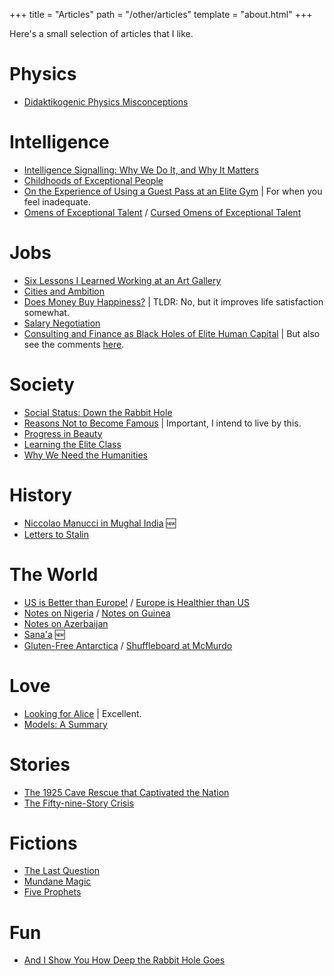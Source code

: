 +++
title = "Articles"
path = "/other/articles"
template = "about.html"
+++

Here's a small selection of articles that I like.

# Physics

* [Didaktikogenic Physics Misconceptions](https://dsimanek.vialattea.net/scenario/miscon.htm) 

# Intelligence

* [Intelligence Signalling: Why We Do It, and Why It Matters](https://www.youtube.com/watch?v=Zk6uHi_Rdm4) 
* [Childhoods of Exceptional People](https://www.henrikkarlsson.xyz/p/childhoods) 
* [On the Experience of Using a Guest Pass at an Elite Gym](https://www.applieddivinitystudies.com/gym/)  | For when you feel inadequate.
* [Omens of Exceptional Talent](https://guzey.com/talent/) /  [Cursed Omens of Exceptional Talent](https://guzey.com/cursed-talent/) 

# Jobs

* [Six Lessons I Learned Working at an Art Gallery](https://www.henrikkarlsson.xyz/p/art-gallery) 
* [Cities and Ambition](https://paulgraham.com/cities.html)
* [Does Money Buy Happiness?](https://www.maximumtruth.org/p/data-dive-money-does-not-buy-much) | TLDR: No, but it improves life satisfaction somewhat.
* [Salary Negotiation](https://www.kalzumeus.com/2012/01/23/salary-negotiation/) 
* [Consulting and Finance as Black Holes of Elite Human Capital](https://passingtime.substack.com/p/valuable-but-not-productive)  | But also see the comments [here](https://old.reddit.com/r/slatestarcodex/comments/1h54laf/consulting_finance_as_black_holes_of_elite_human/). 

# Society 

* [Social Status: Down the Rabbit Hole](https://meltingasphalt.com/social-status-down-the-rabbit-hole/) 
* [Reasons Not to Become Famous](https://tim.blog/2020/02/02/reasons-to-not-become-famous/)  | Important, I intend to live by this.
* [Progress in Beauty](https://gwern.net/beauty) 
* [Learning the Elite Class](https://aella.substack.com/p/learning-the-elite-class) 
* [Why We Need the Humanities](https://acoup.blog/2020/07/03/collections-the-practical-case-on-why-we-need-the-humanities/) 

# History
* [Niccolao Manucci in Mughal India](https://www.thepsmiths.com/p/review-storia-do-mogor-by-niccolao) 🆕 
* [Letters to Stalin](https://journals.openedition.org/monderusse/8185)

# The World

* [US is Better than Europe!](https://walkingtheworld.substack.com/p/us-is-better-than-europe) / [Europe is Healthier than US](https://walkingtheworld.substack.com/p/europe-is-healthier-than-us) 
* [Notes on Nigeria](https://mattlakeman.org/2023/05/09/notes-on-nigeria/) / [Notes on Guinea](https://mattlakeman.org/2023/11/07/notes-on-guinea/)
* [Notes on Azerbaijan](https://avrasya.substack.com/p/notes-on-azerbaijan-part-i) 
* [Sana'a](https://idlewords.com/2014/07/sana_a.htm) 🆕
* [Gluten-Free Antarctica](https://idlewords.com/2018/12/gluten_free_antarctica.htm) / [Shuffleboard at McMurdo](https://idlewords.com/2016/05/shuffleboard_at_mcmurdo.htm)

# Love

* [Looking for Alice](https://www.henrikkarlsson.xyz/p/looking-for-alice) | Excellent.
* [Models: A Summary](https://thingofthings.wordpress.com/2018/05/25/models-a-summary/) 

# Stories 

* [The 1925 Cave Rescue that Captivated the Nation](https://www.mentalfloss.com/article/544782/1925-cave-rescue-that-captivated-the-united-states-floyd-collins) 
* [The Fifty-nine-Story Crisis](https://archive.is/BC2Ix)


# Fictions

* [The Last Question](https://users.ece.cmu.edu/~gamvrosi/thelastq.html)
* [Mundane Magic](https://www.readthesequences.com/Mundane-Magic) 
* [Five Prophets](https://samkriss.substack.com/p/five-prophets) 

# Fun

* [And I Show You How Deep the Rabbit Hole Goes](https://slatestarcodex.com/2015/06/02/and-i-show-you-how-deep-the-rabbit-hole-goes/) 
